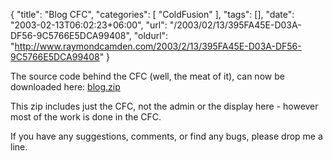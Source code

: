 {
	"title": "Blog CFC",
	"categories": [
		"ColdFusion"
	],
	"tags": [],
	"date": "2003-02-13T06:02:23+06:00",
	"url": "/2003/02/13/395FA45E-D03A-DF56-9C5766E5DCA99408",
	"oldurl": "http://www.raymondcamden.com/2003/2/13/395FA45E-D03A-DF56-9C5766E5DCA99408"
}

The source code behind the CFC (well, the meat of it), can now be downloaded here: <a href="blog.zip">blog.zip</a>

This zip includes just the CFC, not the admin or the display here - however most of the work is done in the CFC.

If you have any suggestions, comments, or find any bugs, please drop me a line.